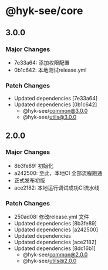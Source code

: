 # @hyk-see/core

## 3.0.0

### Major Changes

- 7e33a64: 添加权限配置
- 0b1c642: 本地测试release.yml

### Patch Changes

- Updated dependencies [7e33a64]
- Updated dependencies [0b1c642]
  - @hyk-see/common@3.0.0
  - @hyk-see/utils@3.0.0

## 2.0.0

### Major Changes

- 8b3fe89: 初始化
- a242500: 至此，本地CI 全部流程跑通
- 正式发布初版
- ace2182: 本地运行调试成功CI流水线

### Patch Changes

- 250ad08: 修改release.yml 文件
- Updated dependencies [8b3fe89]
- Updated dependencies [a242500]
- Updated dependencies
- Updated dependencies [ace2182]
- Updated dependencies [8dc16b1]
  - @hyk-see/common@2.0.0
  - @hyk-see/utils@2.0.0
